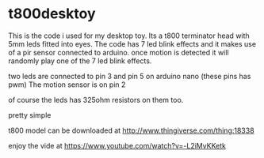# t800desktoy

This is the code i used for my desktop toy. Its a t800 terminator head with 5mm leds fitted into eyes. 
The code has 7 led blink effects and it makes use of a pir sensor connected to arduino. 
once motion is detected it will randomly play one of the 7 led blink effects.

two leds are connected to pin 3 and pin 5 on arduino nano (these pins has pwm)
The motion sensor is on pin 2

of course the leds has 325ohm resistors on them too. 

pretty simple

t800 model can be downloaded at http://www.thingiverse.com/thing:18338

enjoy the vide at https://www.youtube.com/watch?v=-L2iMvKKetk
